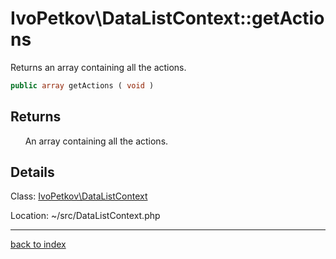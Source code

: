 # IvoPetkov\DataListContext::getActions

Returns an array containing all the actions.

```php
public array getActions ( void )
```

## Returns

&nbsp;&nbsp;&nbsp;&nbsp;&nbsp;&nbsp;An array containing all the actions.

## Details

Class: [IvoPetkov\DataListContext](ivopetkov.datalistcontext.class.md)

Location: ~/src/DataListContext.php

---

[back to index](index.md)


